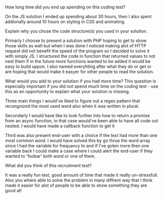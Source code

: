 How long time did you end up spending on this coding test?

On the JS solution I ended up spending about 30 hours, then I also spent addionally
around 10 hours on styling in CSS and animating.

Explain why you chose the code structure(s) you used in your solution.

Primarly I choose to present a solution with PHP hoping to get to show those skills as well but when I was done I noticed making alot of HTTP request did not benefit the speed of the program so I decided to solve it with simply JS. I structured the code in function that returned values to not nest them if in the future more functions wanted to be added it would be easy to build uppon. I also named everyhting after what they do or get or are hoping that would make it easyer for other people to read the solution.

What would you add to your solution if you had more time? This question is especially important if you did not spend much time on the coding test - use this as an opportunity to explain what your solution is missing.

Three main things I would've liked to figure out a regex pattern that recongnized the most used word also when it was written in plural.

Secondarly I would have like to look further into how to return a promise from an async function, in that case would've been able to have all code out nested. I would have made a callback function to get it

Third was also present end-user with a choice if the text had more than one most common word. I would have solved this by go thrue the word array since I had the variable for frequancy to and if I've goten more then one variable back I could make a case where I could alert the end-user if they wanted to 'foobar' both word or one of them.  

What did you think of this recruitment test?

It was a really fun test, good amount of time that made it really un-stressfull. Also you where able to solve the problem in many diffrent way that I think made it easier for alot of people to be able to show something they are good at!